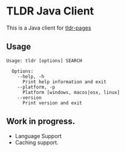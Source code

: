 # TLDR Java Client

This is a Java client for [tldr-pages](https://tldr.sh/)

## Usage

```
Usage: tldr [options] SEARCH

  Options:
    --help, -h
      Print help information and exit
    --platform, -p
      Platform [windows, macos|osx, linux]
    --version
      Print version and exit
```

## Work in progress.

* Language Support
* Caching support.